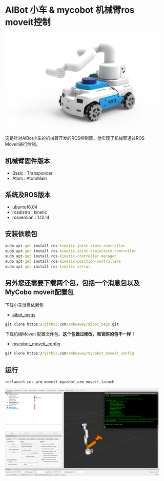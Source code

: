 # AIBot 小车 & mycobot 机械臂ros moveit控制

![mycobot](pic/aibot_arm.png)

这是针对AIBot小车的机械臂开发的ROS控制器，他实现了机械臂通过ROS Moveit进行控制。

## 机械臂固件版本

* Basic : Transponder
* Atom : AtomMain

## 系统及ROS版本

* ubuntu16.04
* rosdistro : kinetic
* rosversion : 1.12.14


## 安装依赖包

```cmd
sudo apt-get install ros-kinetic-joint-state-controller 
sudo apt-get install ros-kinetic-joint-trajectory-controller 
sudo apt-get install ros-kinetic-controller-manager
sudo apt-get install ros-kinetic-position-controllers
sudo apt-get install ros-kinetic-serial
```
## 另外您还需要下载两个包，包括一个消息包以及 MyCobo moveit配置包

下载小车消息依赖包
* [aibot_msgs](https://github.com/xmhuaway/aibot_msgs.git)

```cmd
git clone https://github.com/xmhuaway/aibot_msgs.git
```

下载机械Moveit 配置文件包。**这个包做过修改，和官网的包不一样！**
* [mycobot_moveit_config](https://github.com/xmhuaway/mycobot_moveit_config)

```cmd
git clone https://github.com/xmhuaway/mycobot_moveit_config
```

## 运行

```cmd
roslaunch ros_arm_moveit mycobot_arm_moveit.launch
```

![moveit](pic/mycobot_moveit.png)
